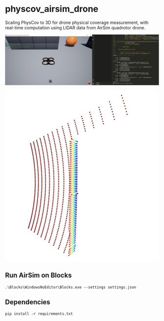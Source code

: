 # physcov_airsim_drone
Scaling PhysCov to 3D for drone physical coverage measurement, with real-time computation using LIDAR data from AirSim quadrotor drone.

![sim](assets/sim.jpg)

![lidar](assets/lidar.jpg)

## Run AirSim on Blocks
```
.\Blocks\WindowsNoEditor\Blocks.exe --settings settings.json
```


## Dependencies
```
pip install -r requirements.txt
```
